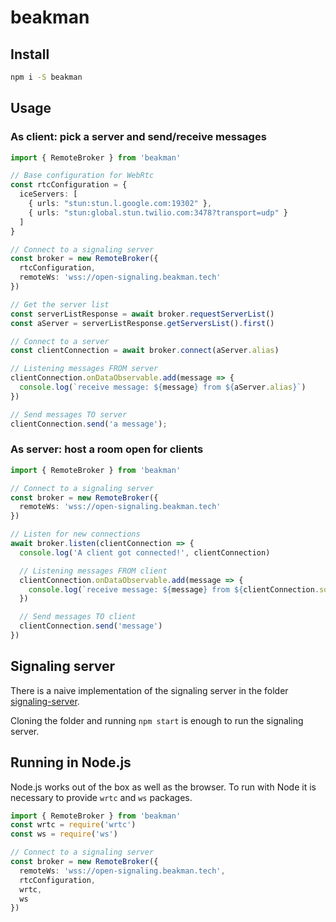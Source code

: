 # beakman

## Install

```bash
npm i -S beakman
```

## Usage

### As client: pick a server and send/receive messages

```ts
import { RemoteBroker } from 'beakman'

// Base configuration for WebRtc
const rtcConfiguration = {
  iceServers: [
    { urls: "stun:stun.l.google.com:19302" },
    { urls: "stun:global.stun.twilio.com:3478?transport=udp" }
  ]
}

// Connect to a signaling server
const broker = new RemoteBroker({
  rtcConfiguration,
  remoteWs: 'wss://open-signaling.beakman.tech'
})

// Get the server list
const serverListResponse = await broker.requestServerList()
const aServer = serverListResponse.getServersList().first()

// Connect to a server
const clientConnection = await broker.connect(aServer.alias)

// Listening messages FROM server
clientConnection.onDataObservable.add(message => {
  console.log(`receive message: ${message} from ${aServer.alias}`)
})

// Send messages TO server
clientConnection.send('a message');
```

### As server: host a room open for clients

```ts
import { RemoteBroker } from 'beakman'

// Connect to a signaling server
const broker = new RemoteBroker({
  remoteWs: 'wss://open-signaling.beakman.tech'
})

// Listen for new connections
await broker.listen(clientConnection => {
  console.log('A client got connected!', clientConnection)

  // Listening messages FROM client
  clientConnection.onDataObservable.add(message => {
    console.log(`receive message: ${message} from ${clientConnection.socketId}`)
  })

  // Send messages TO client
  clientConnection.send('message')
})
```

## Signaling server

There is a naive implementation of the signaling server in the folder [signaling-server](signaling-server).

Cloning the folder and running `npm start` is enough to run the signaling server.

## Running in Node.js

Node.js works out of the box as well as the browser. To run with Node it is necessary to provide `wrtc` and `ws` packages.

```ts
import { RemoteBroker } from 'beakman'
const wrtc = require('wrtc')
const ws = require('ws')

// Connect to a signaling server
const broker = new RemoteBroker({
  remoteWs: 'wss://open-signaling.beakman.tech',
  rtcConfiguration,
  wrtc,
  ws
})
```